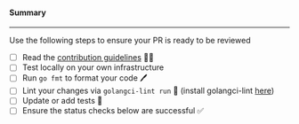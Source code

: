 <!-- 🎉 Thank you for making CloudQuery awesome by submitting a PR 🎉 -->

#### Summary

<!--
Explain what problem this PR addresses
-->

---

Use the following steps to ensure your PR is ready to be reviewed

- [ ] Read the [contribution guidelines](../blob/main/CONTRIBUTING.md) 🧑‍🎓
- [ ] Test locally on your own infrastructure
- [ ] Run `go fmt` to format your code 🖊
- [ ] Lint your changes via `golangci-lint run` 🚨 (install golangci-lint [here](https://golangci-lint.run/usage/install/#local-installation)) 
- [ ] Update or add tests 🧪
- [ ] Ensure the status checks below are successful ✅
